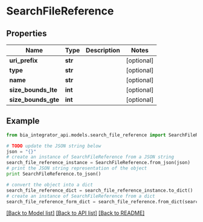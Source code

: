 # SearchFileReference


## Properties
Name | Type | Description | Notes
------------ | ------------- | ------------- | -------------
**uri_prefix** | **str** |  | [optional] 
**type** | **str** |  | [optional] 
**name** | **str** |  | [optional] 
**size_bounds_lte** | **int** |  | [optional] 
**size_bounds_gte** | **int** |  | [optional] 

## Example

```python
from bia_integrator_api.models.search_file_reference import SearchFileReference

# TODO update the JSON string below
json = "{}"
# create an instance of SearchFileReference from a JSON string
search_file_reference_instance = SearchFileReference.from_json(json)
# print the JSON string representation of the object
print SearchFileReference.to_json()

# convert the object into a dict
search_file_reference_dict = search_file_reference_instance.to_dict()
# create an instance of SearchFileReference from a dict
search_file_reference_form_dict = search_file_reference.from_dict(search_file_reference_dict)
```
[[Back to Model list]](../README.md#documentation-for-models) [[Back to API list]](../README.md#documentation-for-api-endpoints) [[Back to README]](../README.md)


